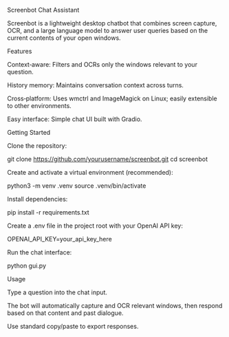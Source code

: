 Screenbot Chat Assistant

Screenbot is a lightweight desktop chatbot that combines screen capture, OCR, and a large language model to answer user queries based on the current contents of your open windows.

Features

Context‑aware: Filters and OCRs only the windows relevant to your question.

History memory: Maintains conversation context across turns.

Cross‑platform: Uses wmctrl and ImageMagick on Linux; easily extensible to other environments.

Easy interface: Simple chat UI built with Gradio.

Getting Started

Clone the repository:

git clone https://github.com/yourusername/screenbot.git
cd screenbot

Create and activate a virtual environment (recommended):

python3 -m venv .venv
source .venv/bin/activate

Install dependencies:

pip install -r requirements.txt

Create a .env file in the project root with your OpenAI API key:

OPENAI_API_KEY=your_api_key_here

Run the chat interface:

python gui.py

Usage

Type a question into the chat input.

The bot will automatically capture and OCR relevant windows, then respond based on that content and past dialogue.

Use standard copy/paste to export responses.

